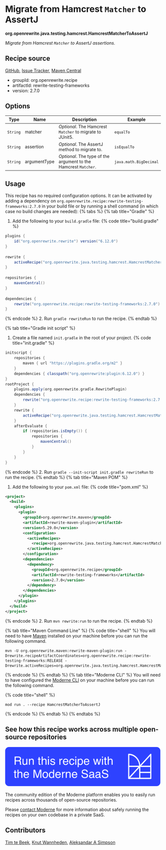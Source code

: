 # Migrate from Hamcrest `Matcher` to AssertJ

**org.openrewrite.java.testing.hamcrest.HamcrestMatcherToAssertJ**

_Migrate from Hamcrest `Matcher` to AssertJ assertions._

## Recipe source

[GitHub](https://github.com/openrewrite/rewrite-testing-frameworks/blob/main/src/main/java/org/openrewrite/java/testing/hamcrest/HamcrestMatcherToAssertJ.java), [Issue Tracker](https://github.com/openrewrite/rewrite-testing-frameworks/issues), [Maven Central](https://central.sonatype.com/artifact/org.openrewrite.recipe/rewrite-testing-frameworks/2.7.0/jar)

* groupId: org.openrewrite.recipe
* artifactId: rewrite-testing-frameworks
* version: 2.7.0

## Options

| Type | Name | Description | Example |
| -- | -- | -- | -- |
| `String` | matcher | *Optional*. The Hamcrest `Matcher` to migrate to JUnit5. | `equalTo` |
| `String` | assertion | *Optional*. The AssertJ method to migrate to. | `isEqualTo` |
| `String` | argumentType | *Optional*. The type of the argument to the Hamcrest `Matcher`. | `java.math.BigDecimal` |


## Usage

This recipe has no required configuration options. It can be activated by adding a dependency on `org.openrewrite.recipe:rewrite-testing-frameworks:2.7.0` in your build file or by running a shell command (in which case no build changes are needed): 
{% tabs %}
{% tab title="Gradle" %}
1. Add the following to your `build.gradle` file:
{% code title="build.gradle" %}
```groovy
plugins {
    id("org.openrewrite.rewrite") version("6.12.0")
}

rewrite {
    activeRecipe("org.openrewrite.java.testing.hamcrest.HamcrestMatcherToAssertJ")
}

repositories {
    mavenCentral()
}

dependencies {
    rewrite("org.openrewrite.recipe:rewrite-testing-frameworks:2.7.0")
}
```
{% endcode %}
2. Run `gradle rewriteRun` to run the recipe.
{% endtab %}

{% tab title="Gradle init script" %}
1. Create a file named `init.gradle` in the root of your project.
{% code title="init.gradle" %}
```groovy
initscript {
    repositories {
        maven { url "https://plugins.gradle.org/m2" }
    }
    dependencies { classpath("org.openrewrite:plugin:6.12.0") }
}
rootProject {
    plugins.apply(org.openrewrite.gradle.RewritePlugin)
    dependencies {
        rewrite("org.openrewrite.recipe:rewrite-testing-frameworks:2.7.0")
    }
    rewrite {
        activeRecipe("org.openrewrite.java.testing.hamcrest.HamcrestMatcherToAssertJ")
    }
    afterEvaluate {
        if (repositories.isEmpty()) {
            repositories {
                mavenCentral()
            }
        }
    }
}
```
{% endcode %}
2. Run `gradle --init-script init.gradle rewriteRun` to run the recipe.
{% endtab %}
{% tab title="Maven POM" %}
1. Add the following to your `pom.xml` file:
{% code title="pom.xml" %}
```xml
<project>
  <build>
    <plugins>
      <plugin>
        <groupId>org.openrewrite.maven</groupId>
        <artifactId>rewrite-maven-plugin</artifactId>
        <version>5.29.0</version>
        <configuration>
          <activeRecipes>
            <recipe>org.openrewrite.java.testing.hamcrest.HamcrestMatcherToAssertJ</recipe>
          </activeRecipes>
        </configuration>
        <dependencies>
          <dependency>
            <groupId>org.openrewrite.recipe</groupId>
            <artifactId>rewrite-testing-frameworks</artifactId>
            <version>2.7.0</version>
          </dependency>
        </dependencies>
      </plugin>
    </plugins>
  </build>
</project>
```
{% endcode %}
2. Run `mvn rewrite:run` to run the recipe.
{% endtab %}

{% tab title="Maven Command Line" %}
{% code title="shell" %}
You will need to have [Maven](https://maven.apache.org/download.cgi) installed on your machine before you can run the following command.

```shell
mvn -U org.openrewrite.maven:rewrite-maven-plugin:run -Drewrite.recipeArtifactCoordinates=org.openrewrite.recipe:rewrite-testing-frameworks:RELEASE -Drewrite.activeRecipes=org.openrewrite.java.testing.hamcrest.HamcrestMatcherToAssertJ
```
{% endcode %}
{% endtab %}
{% tab title="Moderne CLI" %}
You will need to have configured the [Moderne CLI](https://docs.moderne.io/moderne-cli/cli-intro) on your machine before you can run the following command.

{% code title="shell" %}
```shell
mod run . --recipe HamcrestMatcherToAssertJ
```
{% endcode %}
{% endtab %}
{% endtabs %}

## See how this recipe works across multiple open-source repositories

[![Moderne Link Image](/.gitbook/assets/ModerneRecipeButton.png)](https://app.moderne.io/recipes/org.openrewrite.java.testing.hamcrest.HamcrestMatcherToAssertJ)

The community edition of the Moderne platform enables you to easily run recipes across thousands of open-source repositories.

Please [contact Moderne](https://moderne.io/product) for more information about safely running the recipes on your own codebase in a private SaaS.

## Contributors
[Tim te Beek](mailto:tim@moderne.io), [Knut Wannheden](mailto:knut@moderne.io), [Aleksandar A Simpson](mailto:alek@asu.me)
